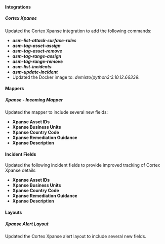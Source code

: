 
#### Integrations
##### Cortex Xpanse
Updated the Cortex Xpanse integration to add the following commands:
- ***asm-list-attack-surface-rules***
- ***asm-tag-asset-assign***
- ***asm-tag-asset-remove***
- ***asm-tag-range-assign***
- ***asm-tag-range-remove***
- ***asm-list-incidents***
- ***asm-update-incident***
- Updated the Docker image to: *demisto/python3:3.10.12.66339*.

#### Mappers
##### Xpanse - Incoming Mapper
Updated the mapper to include several new fields:
- **Xpanse Asset IDs**
- **Xpanse Business Units**
- **Xpanse Country Code**
- **Xpanse Remediation Guidance**
- **Xpanse Description**

#### Incident Fields
Updated the following incident fields to provide improved tracking of Cortex Xpanse details:
- **Xpanse Asset IDs**
- **Xpanse Business Units**
- **Xpanse Country Code**
- **Xpanse Remediation Guidance**
- **Xpanse Description**

#### Layouts
##### Xpanse Alert Layout
Updated the Cortex Xpanse alert layout to include several new fields.
